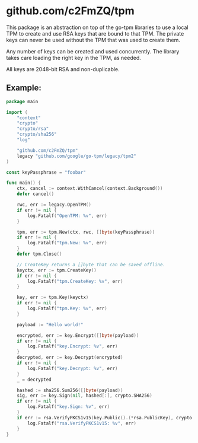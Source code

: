 # github.com/c2FmZQ/tpm

This package is an abstraction on top of the go-tpm libraries to use a local
TPM to create and use RSA keys that are bound to that TPM. The private keys
can never be used without the TPM that was used to create them.

Any number of keys can be created and used concurrently. The library takes
care loading the right key in the TPM, as needed.

All keys are 2048-bit RSA and non-duplicable.

## Example:

```go
package main

import (
	"context"
	"crypto"
	"crypto/rsa"
	"crypto/sha256"
	"log"

	"github.com/c2FmZQ/tpm"
	legacy "github.com/google/go-tpm/legacy/tpm2"
)

const keyPassphrase = "foobar"

func main() {
	ctx, cancel := context.WithCancel(context.Background())
	defer cancel()

	rwc, err := legacy.OpenTPM()
	if err != nil {
		log.Fatalf("OpenTPM: %v", err)
	}

	tpm, err := tpm.New(ctx, rwc, []byte(keyPassphrase))
	if err != nil {
		log.Fatalf("tpm.New: %v", err)
	}
	defer tpm.Close()

	// CreateKey returns a []byte that can be saved offline.
	keyctx, err := tpm.CreateKey()
	if err != nil {
		log.Fatalf("tpm.CreateKey: %v", err)
	}

	key, err := tpm.Key(keyctx)
	if err != nil {
		log.Fatalf("tpm.Key: %v", err)
	}

	payload := "Hello world!"

	encrypted, err := key.Encrypt([]byte(payload))
	if err != nil {
		log.Fatalf("key.Encrypt: %v", err)
	}
	decrypted, err := key.Decrypt(encrypted)
	if err != nil {
		log.Fatalf("key.Decrypt: %v", err)
	}
	_ = decrypted

	hashed := sha256.Sum256([]byte(payload))
	sig, err := key.Sign(nil, hashed[:], crypto.SHA256)
	if err != nil {
		log.Fatalf("key.Sign: %v", err)
	}
	if err := rsa.VerifyPKCS1v15(key.Public().(*rsa.PublicKey), crypto.SHA256, hashed[:], sig); err != nil {
		log.Fatalf("rsa.VerifyPKCS1v15: %v", err)
	}
}
```

